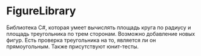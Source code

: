 # FigureLibrary

Библиотека C#, которая умеет вычислять площадь круга по радиусу и площадь треугольника по трем сторонам. Возможно добавление новых фигур. Есть проверка треугольника на то, является ли он прямоугольным. Также присутствуют юнит-тесты.